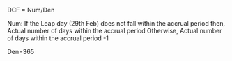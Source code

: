 DCF = Num/Den

Num: If the Leap day (29th Feb) does not fall within the accrual period
then,
Actual number of days within the accrual period
Otherwise,
Actual number of days within the accrual period -1

Den=365
